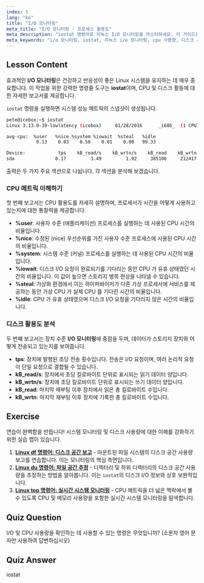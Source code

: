 ```yaml
---
index: 5
lang: "ko"
title: "I/O 모니터링"
meta_title: "I/O 모니터링 - 프로세스 활용도"
meta_description: "iostat 명령어로 리눅스 I/O 모니터링을 마스터하세요. 이 가이드는 시스템 성능 최적화를 위해 CPU 및 디스크 사용량 지표를 분석하는 방법을 설명합니다."
meta_keywords: "i/o 모니터링, iostat, 리눅스 i/o 모니터링, cpu 사용량, 디스크 사용량, 시스템 성능, iowait, 리눅스 명령어"
---
```


## Lesson Content

효과적인 **I/O 모니터링**은 건강하고 반응성이 좋은 Linux 시스템을 유지하는 데 매우 중요합니다. 이 작업을 위한 강력한 명령줄 도구는 **iostat**이며, CPU 및 디스크 활동에 대한 자세한 보고서를 제공합니다.

`iostat` 명령을 실행하면 시스템 성능 메트릭의 스냅샷이 생성됩니다.

```bash
pete@icebox:~$ iostat
Linux 3.13.0-39-lowlatency (icebox)     01/28/2016      _i686_  (1 CPU)

avg-cpu:  %user   %nice %system %iowait  %steal   %idle
           0.13    0.03    0.50    0.01    0.00   99.33

Device:            tps    kB_read/s    kB_wrtn/s    kB_read    kB_wrtn
sda               0.17         3.49         1.92     385106     212417
```

출력은 두 가지 주요 섹션으로 나뉩니다. 각 섹션을 분석해 보겠습니다.

### CPU 메트릭 이해하기

첫 번째 보고서는 CPU 활용도를 자세히 설명하며, 프로세서가 시간을 어떻게 사용하고 있는지에 대한 통찰력을 제공합니다.

- **%user**: 사용자 수준 (애플리케이션) 프로세스를 실행하는 데 사용된 CPU 시간의 비율입니다.
- **%nice**: 수정된 (nice) 우선순위를 가진 사용자 수준 프로세스에 사용된 CPU 시간의 비율입니다.
- **%system**: 시스템 수준 (커널) 프로세스를 실행하는 데 사용된 CPU 시간의 비율입니다.
- **%iowait**: 디스크 I/O 요청이 완료되기를 기다리는 동안 CPU 가 유휴 상태였던 시간의 비율입니다. 이 값이 높으면 스토리지 병목 현상을 나타낼 수 있습니다.
- **%steal**: 가상화 환경에서 이는 하이퍼바이저가 다른 가상 프로세서에 서비스를 제공하는 동안 가상 CPU 가 실제 CPU 를 기다린 시간의 비율입니다.
- **%idle**: CPU 가 유휴 상태였으며 디스크 I/O 요청을 기다리지 않은 시간의 비율입니다.

### 디스크 활용도 분석

두 번째 보고서는 장치 수준 **I/O 모니터링**에 중점을 두며, 데이터가 스토리지 장치와 어떻게 전송되고 있는지를 보여줍니다.

- **tps**: 장치에 발행된 초당 전송 횟수입니다. 전송은 I/O 요청이며, 여러 논리적 요청이 단일 요청으로 결합될 수 있습니다.
- **kB_read/s**: 장치에서 초당 킬로바이트 단위로 표시되는 읽기 데이터 양입니다.
- **kB_wrtn/s**: 장치에 초당 킬로바이트 단위로 표시되는 쓰기 데이터 양입니다.
- **kB_read**: 마지막 재부팅 이후 장치에서 읽은 총 킬로바이트 수입니다.
- **kB_wrtn**: 마지막 재부팅 이후 장치에 기록한 총 킬로바이트 수입니다.

## Exercise

연습이 완벽함을 만듭니다! 시스템 모니터링 및 디스크 사용량에 대한 이해를 강화하기 위한 실습 랩이 있습니다.

1. **[Linux df 명령어: 디스크 공간 보고](https://labex.io/ko/labs/linux-linux-df-command-disk-space-reporting-219188)** - 마운트된 파일 시스템의 디스크 공간 사용량 보고를 연습합니다. 이는 모니터링의 핵심 측면입니다.
2. **[Linux du 명령어: 파일 공간 추정](https://labex.io/ko/labs/linux-linux-du-command-file-space-estimating-219190)** - 디렉터리 및 하위 디렉터리의 디스크 공간 사용량을 추정하는 방법을 알아봅니다. 이는 `iostat`의 디스크 I/O 정보와 상호 보완적입니다.
3. **[Linux top 명령어: 실시간 시스템 모니터링](https://labex.io/ko/labs/linux-linux-top-command-real-time-system-monitoring-388500)** - CPU 메트릭을 더 넓은 맥락에서 볼 수 있도록 CPU 및 메모리 사용량을 포함한 실시간 시스템 모니터링을 탐색합니다.

## Quiz Question

I/O 및 CPU 사용량을 확인하는 데 사용할 수 있는 명령은 무엇입니까? (소문자 영어 문자만 사용하여 답변하십시오)

## Quiz Answer

iostat

